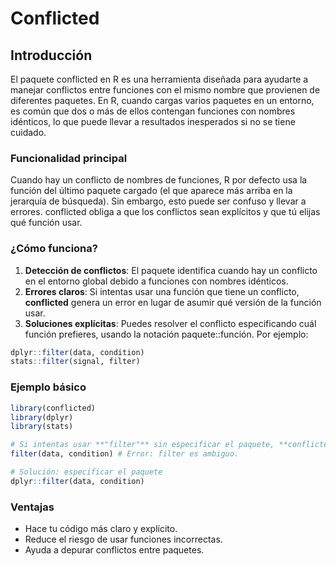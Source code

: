 # Conflicted
## Introducción
El paquete conflicted en R es una herramienta diseñada para ayudarte a manejar conflictos entre funciones con el mismo nombre que provienen de diferentes paquetes. En R, cuando cargas varios paquetes en un entorno, es común que dos o más de ellos contengan funciones con nombres idénticos, lo que puede llevar a resultados inesperados si no se tiene cuidado.

### Funcionalidad principal

Cuando hay un conflicto de nombres de funciones, R por defecto usa la función del último paquete cargado (el que aparece más arriba en la jerarquía de búsqueda). Sin embargo, esto puede ser confuso y llevar a errores. conflicted obliga a que los conflictos sean explícitos y que tú elijas qué función usar.

### ¿Cómo funciona?

1. **Detección de conflictos**: El paquete identifica cuando hay un conflicto en el entorno global debido a funciones con nombres idénticos.
2. **Errores claros**: Si intentas usar una función que tiene un conflicto, **conflicted** genera un error en lugar de asumir qué versión de la función usar.
3. **Soluciones explícitas**: Puedes resolver el conflicto especificando cuál función prefieres, usando la notación paquete::función. Por ejemplo:

```R
dplyr::filter(data, condition)
stats::filter(signal, filter)
````

### Ejemplo básico

```R
library(conflicted)
library(dplyr)
library(stats)

# Si intentas usar **"filter"** sin especificar el paquete, **conflicted** mostrará un error
filter(data, condition) # Error: filter es ambiguo.

# Solución: especificar el paquete
dplyr::filter(data, condition)
```

### Ventajas
- Hace tu código más claro y explícito.
- Reduce el riesgo de usar funciones incorrectas.
- Ayuda a depurar conflictos entre paquetes.
